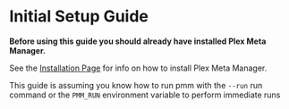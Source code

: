 # Initial Setup Guide

**Before using this guide you should already have installed Plex Meta Manager.**

See the [Installation Page](../installation.md) for info on how to install Plex Meta Manager.

This guide is assuming you know how to run pmm with the `--run` run command or the `PMM_RUN` environment variable to perform immediate runs  